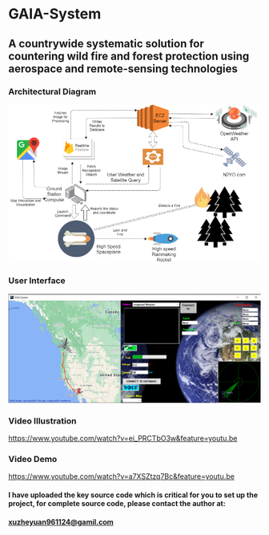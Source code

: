 # GAIA-System

## A countrywide systematic solution for countering wild fire and forest protection using aerospace and remote-sensing technologies

### Architectural Diagram
<p align="left">
  <img src="GAIA System.png" width="500" title="Architectural Diagram">
</p>

### User Interface
<p align="left">
  <img src="User Interface.PNG" width="700" title="User Interface">
</p>

### Video Illustration

https://www.youtube.com/watch?v=ei_PRCTbO3w&feature=youtu.be

### Video Demo

https://www.youtube.com/watch?v=a7XSZtzq7Bc&feature=youtu.be

#### I have uploaded the key source code which is critical for you to set up the project, for complete source code, please contact the author at:
#### xuzheyuan961124@gamil.com

